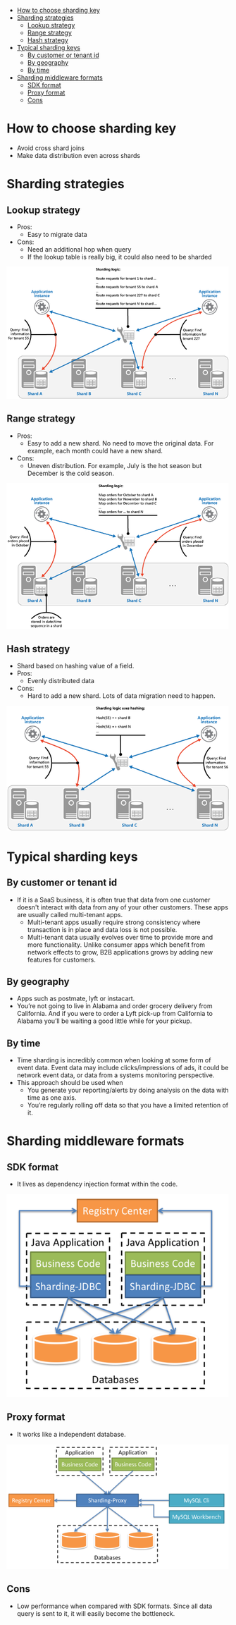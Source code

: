 - [How to choose sharding key](#how-to-choose-sharding-key)
- [Sharding strategies](#sharding-strategies)
  - [Lookup strategy](#lookup-strategy)
  - [Range strategy](#range-strategy)
  - [Hash strategy](#hash-strategy)
- [Typical sharding keys](#typical-sharding-keys)
  - [By customer or tenant id](#by-customer-or-tenant-id)
  - [By geography](#by-geography)
  - [By time](#by-time)
- [Sharding middleware formats](#sharding-middleware-formats)
  - [SDK format](#sdk-format)
  - [Proxy format](#proxy-format)
  - [Cons](#cons)

# How to choose sharding key
* Avoid cross shard joins
* Make data distribution even across shards

# Sharding strategies
## Lookup strategy

* Pros:
  * Easy to migrate data
* Cons: 
  * Need an additional hop when query
  * If the lookup table is really big, it could also need to be sharded

![lookup](../.gitbook/assets/mysql_sharding_lookupstrategy.png)

## Range strategy

* Pros:
  * Easy to add a new shard. No need to move the original data. For example, each month could have a new shard.
* Cons:
  * Uneven distribution. For example, July is the hot season but December is the cold season. 

![range](../.gitbook/assets/mysql_sharding_rangestrategy.png)

## Hash strategy
* Shard based on hashing value of a field. 
* Pros:
  * Evenly distributed data
* Cons:
  * Hard to add a new shard. Lots of data migration need to happen. 

![hash](../.gitbook/assets/mysql_sharding_hashstrategy.png)

# Typical sharding keys
## By customer or tenant id

* If it is a SaaS business, it is often true that data from one customer doesn't interact with data from any of your other customers. These apps are usually called multi-tenant apps. 
  * Multi-tenant apps usually require strong consistency where transaction is in place and data loss is not possible. 
  * Multi-tenant data usually evolves over time to provide more and more functionality. Unlike consumer apps which benefit from network effects to grow, B2B applications grows by adding new features for customers. 

## By geography

* Apps such as postmate, lyft or instacart.
* You’re not going to live in Alabama and order grocery delivery from California. And if you were to order a Lyft pick-up from California to Alabama you’ll be waiting a good little while for your pickup.

## By time

* Time sharding is incredibly common when looking at some form of event data. Event data may include clicks/impressions of ads, it could be network event data, or data from a systems monitoring perspective.
* This approach should be used when
  * You generate your reporting/alerts by doing analysis on the data with time as one axis.
  * You’re regularly rolling off data so that you have a limited retention of it.

# Sharding middleware formats
## SDK format
* It lives as dependency injection format within the code.

![](../.gitbook/assets/mysql-sharding-jdbc.png)

## Proxy format
* It works like a independent database. 

![](../.gitbook/assets/mysql-sharding-proxy.png)

## Cons
* Low performance when compared with SDK formats. Since all data query is sent to it, it will easily become the bottleneck. 


